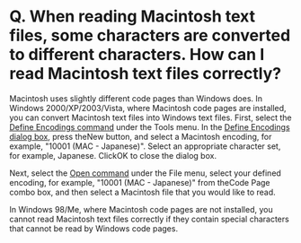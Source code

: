 # Q. When reading Macintosh text files, some characters are converted to different characters. How can I read Macintosh text files correctly?

Macintosh uses slightly different code pages than Windows
does. In Windows 2000/XP/2003/Vista, where Macintosh code pages are installed, you can
convert Macintosh text files into Windows text files. First, select the
[Define Encodings command](../../cmd/tools/define_code_page) under the
Tools menu. In the [Define Encodings dialog box](../../dlg/encodings/index), press
theNew button, and select a Macintosh encoding, for example, "10001 (MAC -
Japanese)". Select an appropriate character set, for example, Japanese. ClickOK to close the dialog box.

Next, select the [Open command](../../cmd/file/file_open) under the
File menu, select your defined
encoding, for
example, "10001 (MAC - Japanese)" from theCode Page combo box, and then select a
Macintosh file that you would like to read.

In Windows 98/Me, where Macintosh code pages are not installed, you cannot
read Macintosh text files correctly if they contain special characters that
cannot be read by Windows code pages.
